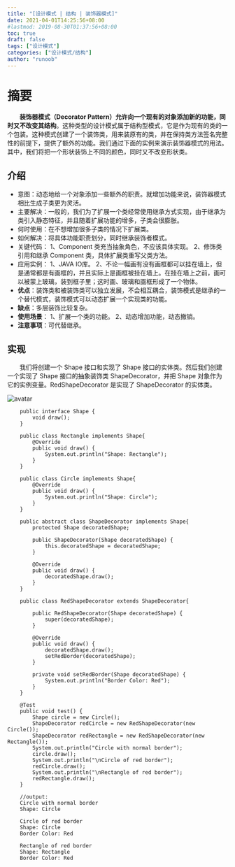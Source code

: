 ```yaml
---
title: "[设计模式 | 结构 | 装饰器模式]"
date: 2021-04-01T14:25:56+08:00
#lastmod: 2019-08-30T01:37:56+08:00
toc: true
draft: false
tags: ["设计模式"]
categories: ["设计模式/结构"]
author: "runoob"
---
```


# 摘要

&emsp;&emsp;**装饰器模式（Decorator Pattern）允许向一个现有的对象添加新的功能，同时又不改变其结构**。这种类型的设计模式属于结构型模式，它是作为现有的类的一个包装。这种模式创建了一个装饰类，用来装原有的类，并在保持类方法签名完整性的前提下，提供了额外的功能。我们通过下面的实例来演示装饰器模式的用法。其中，我们将把一个形状装饰上不同的颜色，同时又不改变形状类。

## 介绍

- 意图：动态地给一个对象添加一些额外的职责。就增加功能来说，装饰器模式相比生成子类更为灵活。
- 主要解决：一般的，我们为了扩展一个类经常使用继承方式实现，由于继承为类引入静态特征，并且随着扩展功能的增多，子类会很膨胀。
- 何时使用：在不想增加很多子类的情况下扩展类。
- 如何解决：将具体功能职责划分，同时继承装饰者模式。
- 关键代码： 1、Component 类充当抽象角色，不应该具体实现。 2、修饰类引用和继承 Component 类，具体扩展类重写父类方法。
- 应用实例： 1、JAVA IO库。 2、不论一幅画有没有画框都可以挂在墙上，但是通常都是有画框的，并且实际上是画框被挂在墙上。在挂在墙上之前，画可以被蒙上玻璃，装到框子里；这时画、玻璃和画框形成了一个物体。
- **优点**：装饰类和被装饰类可以独立发展，不会相互耦合，装饰模式是继承的一个替代模式，装饰模式可以动态扩展一个实现类的功能。
- **缺点**：多层装饰比较复杂。
- **使用场景**： 1、扩展一个类的功能。 2、动态增加功能，动态撤销。
- **注意事项**：可代替继承。

## 实现

&emsp;&emsp;我们将创建一个 Shape 接口和实现了 Shape 接口的实体类。然后我们创建一个实现了 Shape 接口的抽象装饰类 ShapeDecorator，并把 Shape 对象作为它的实例变量。RedShapeDecorator 是实现了 ShapeDecorator 的实体类。

![avatar](https://cdn.jsdelivr.net/gh/facedamon/markdownps2@master/design-pattern/create/1617259185.jpg)

        public interface Shape {
            void draw();
        }

        public class Rectangle implements Shape{
            @Override
            public void draw() {
                System.out.println("Shape: Rectangle");
            }
        }

        public class Circle implements Shape{
            @Override
            public void draw() {
                System.out.println("Shape: Circle");
            }
        }

        public abstract class ShapeDecorator implements Shape{
            protected Shape decoratedShape;

            public ShapeDecorator(Shape decoratedShape) {
                this.decoratedShape = decoratedShape;
            }

            @Override
            public void draw() {
                decoratedShape.draw();
            }
        }

        public class RedShapeDecorator extends ShapeDecorator{

            public RedShapeDecorator(Shape decoratedShape) {
                super(decoratedShape);
            }

            @Override
            public void draw() {
                decoratedShape.draw();
                setRedBorder(decoratedShape);
            }

            private void setRedBorder(Shape decoratedShape) {
                System.out.println("Border Color: Red");
            }
        }

        @Test
        public void test() {
            Shape circle = new Circle();
            ShapeDecorator redCircle = new RedShapeDecorator(new Circle());
            ShapeDecorator redRectangle = new RedShapeDecorator(new Rectangle());
            System.out.println("Circle with normal border");
            circle.draw();
            System.out.println("\nCircle of red border");
            redCircle.draw();
            System.out.println("\nRectangle of red border");
            redRectangle.draw();
        }

        //output:
        Circle with normal border
        Shape: Circle

        Circle of red border
        Shape: Circle
        Border Color: Red

        Rectangle of red border
        Shape: Rectangle
        Border Color: Red